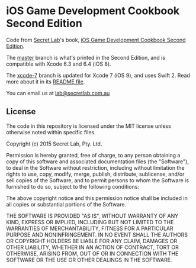 # iOS Game Development Cookbook Second Edition

Code from [Secret Lab](http://www.secretlab.com.au)'s book, [iOS Game Development Cookbook Second Edition](http://shop.oreilly.com/product/0636920037170.do).

The [master](https://github.com/thesecretlab/iOSGameDevCookbook2ndEd/tree/master) branch is what's printed in the Second Edition, and is compatible with Xcode 6.3 and 6.4 (iOS 8).

The [xcode-7](https://github.com/thesecretlab/iOSGameDevCookbook2ndEd/tree/xcode-7) branch is updated for Xcode 7 (iOS 9), and uses Swift 2. Read more about it in its [README file](https://github.com/thesecretlab/iOSGameDevCookbook2ndEd/blob/xcode-7/README.md).

You can email us at [lab@secretlab.com.au](mailto:lab@secretlab.com.au)

## License

The code in this repository is licensed under the MIT license unless otherwise noted within specific files.

Copyright (c) 2015 Secret Lab, Pty. Ltd.

Permission is hereby granted, free of charge, to any person obtaining a copy of this software and associated documentation files (the "Software"), to deal in the Software without restriction, including without limitation the rights to use, copy, modify, merge, publish, distribute, sublicense, and/or sell copies of the Software, and to permit persons to whom the Software is furnished to do so, subject to the following conditions:

The above copyright notice and this permission notice shall be included in all copies or substantial portions of the Software.

THE SOFTWARE IS PROVIDED "AS IS", WITHOUT WARRANTY OF ANY KIND, EXPRESS OR IMPLIED, INCLUDING BUT NOT LIMITED TO THE WARRANTIES OF MERCHANTABILITY, FITNESS FOR A PARTICULAR PURPOSE AND NONINFRINGEMENT. IN NO EVENT SHALL THE AUTHORS OR COPYRIGHT HOLDERS BE LIABLE FOR ANY CLAIM, DAMAGES OR OTHER LIABILITY, WHETHER IN AN ACTION OF CONTRACT, TORT OR OTHERWISE, ARISING FROM, OUT OF OR IN CONNECTION WITH THE SOFTWARE OR THE USE OR OTHER DEALINGS IN THE SOFTWARE.
